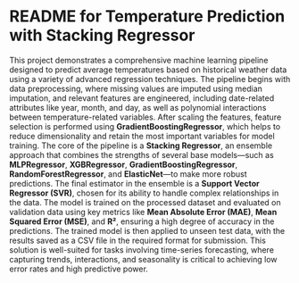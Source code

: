 # README for Temperature Prediction with Stacking Regressor

This project demonstrates a comprehensive machine learning pipeline designed to predict average temperatures based on historical weather data using a variety of advanced regression techniques. The pipeline begins with data preprocessing, where missing values are imputed using median imputation, and relevant features are engineered, including date-related attributes like year, month, and day, as well as polynomial interactions between temperature-related variables. After scaling the features, feature selection is performed using **GradientBoostingRegressor**, which helps to reduce dimensionality and retain the most important variables for model training. The core of the pipeline is a **Stacking Regressor**, an ensemble approach that combines the strengths of several base models—such as **MLPRegressor**, **XGBRegressor**, **GradientBoostingRegressor**, **RandomForestRegressor**, and **ElasticNet**—to make more robust predictions. The final estimator in the ensemble is a **Support Vector Regressor (SVR)**, chosen for its ability to handle complex relationships in the data. The model is trained on the processed dataset and evaluated on validation data using key metrics like **Mean Absolute Error (MAE)**, **Mean Squared Error (MSE)**, and **R²**, ensuring a high degree of accuracy in the predictions. The trained model is then applied to unseen test data, with the results saved as a CSV file in the required format for submission. This solution is well-suited for tasks involving time-series forecasting, where capturing trends, interactions, and seasonality is critical to achieving low error rates and high predictive power.
